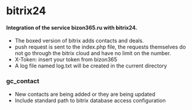 # bitrix24
#### Integration of the service bizon365.ru with bitrix24.
* The boxed version of bitrix adds contacts and deals.
* push request is sent to the index.php file, the requests themselves do not go through the bitrix cloud and have no limit on the number.
* X-Token: insert your token from bizon365
* A log file named log.txt will be created in the current directory

### gc_contact
* New contacts are being added or they are being updated
* Include standard path to bitrix database access configuration
